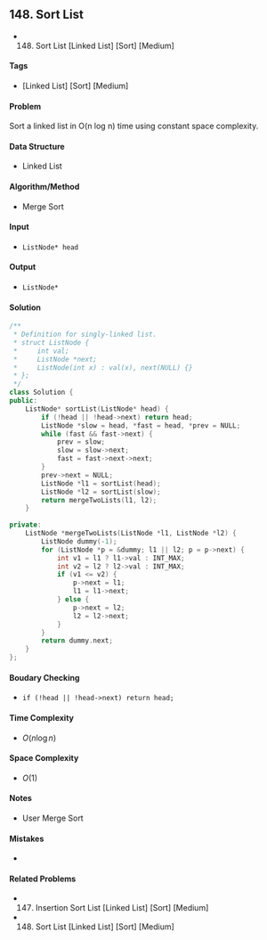 ## 148. Sort List
- 148. Sort List [Linked List] [Sort] [Medium]

#### Tags
- [Linked List] [Sort] [Medium]

#### Problem
Sort a linked list in O(n log n) time using constant space complexity.

#### Data Structure
- Linked List

#### Algorithm/Method
- Merge Sort

#### Input
- `ListNode* head`

#### Output
- `ListNode*`

#### Solution
``` C++
/**
 * Definition for singly-linked list.
 * struct ListNode {
 *     int val;
 *     ListNode *next;
 *     ListNode(int x) : val(x), next(NULL) {}
 * };
 */
class Solution {
public:
    ListNode* sortList(ListNode* head) {
        if (!head || !head->next) return head;
        ListNode *slow = head, *fast = head, *prev = NULL;
        while (fast && fast->next) {
            prev = slow;
            slow = slow->next;
            fast = fast->next->next;
        }
        prev->next = NULL;
        ListNode *l1 = sortList(head);
        ListNode *l2 = sortList(slow);
        return mergeTwoLists(l1, l2);
    }
    
private:
    ListNode *mergeTwoLists(ListNode *l1, ListNode *l2) {
        ListNode dummy(-1);
        for (ListNode *p = &dummy; l1 || l2; p = p->next) {
            int v1 = l1 ? l1->val : INT_MAX;
            int v2 = l2 ? l2->val : INT_MAX;
            if (v1 <= v2) {
                p->next = l1;
                l1 = l1->next;
            } else {
                p->next = l2;
                l2 = l2->next;
            }
        }
        return dummy.next;
    }
};
```

#### Boudary Checking
- `if (!head || !head->next) return head;`

#### Time Complexity
- $O(n \log n)$

#### Space Complexity
- $O(1)$

#### Notes
- User Merge Sort

#### Mistakes
- 

#### Related Problems
- 147. Insertion Sort List [Linked List] [Sort] [Medium]
- 148. Sort List [Linked List] [Sort] [Medium]
